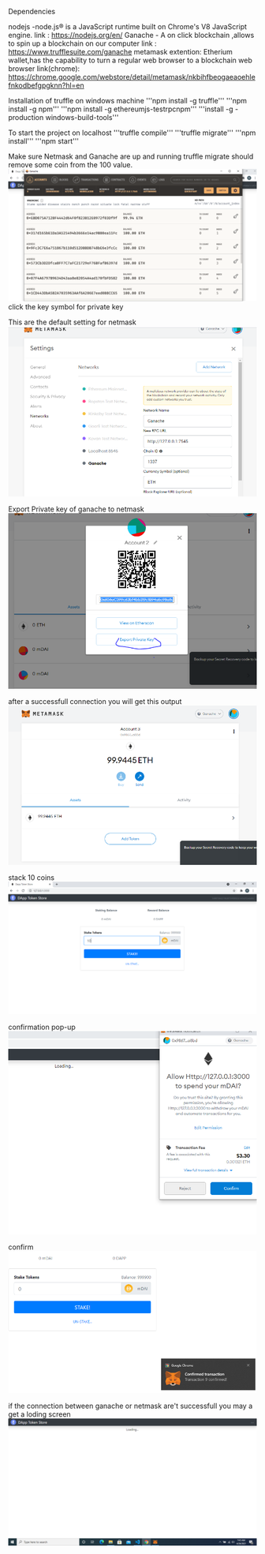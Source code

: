 Dependencies

nodejs -node.js® is a JavaScript runtime built on Chrome's V8 JavaScript engine.
link : https://nodejs.org/en/
Ganache - A on click blockchain ,allows to spin up a blockchain on our computer
link : https://www.trufflesuite.com/ganache
metamask extention: Etherium wallet,has the capability to turn a regular web browser to a blockchain web browser
link(chrome): https://chrome.google.com/webstore/detail/metamask/nkbihfbeogaeaoehlefnkodbefgpgknn?hl=en

Installation of truffle on windows machine 
'''npm install -g truffle'''
'''npm install -g npm'''
'''npm install -g ethereumjs-testrpcnpm''' 
'''install -g -production windows-build-tools'''

To start the project on localhost
'''truffle compile'''
'''truffle migrate'''
'''npm install'''
'''npm start'''

Make sure Netmask and  Ganache are up and running
truffle migrate should remove some coin from the 100 value.
![Ganache Page](./images/daap2.png)
click the key symbol for private key

This are the default setting for netmask
![netmask Page](./images/daap3.png)

Export Private key of ganache to netmask
![netmask Page](./images/daap4.png)

after a successfull connection you will get this output
![netmask Page](./images/daap6.png)

stack 10 coins
![netmask Page](./images/daap7.png)

confirmation pop-up
![netmask Page](./images/daap8.png)

confirm
![netmask Page](./images/daap9.png)

if the connection between ganache or netmask are't successfull you may a get a loding screen
![netmask Page](./images/daap1.png)



